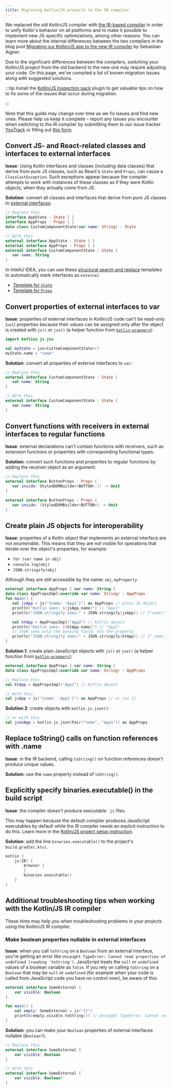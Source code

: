 ```yaml
---
title: Migrating Kotlin/JS projects to the IR compiler
---
```



We replaced the old Kotlin/JS compiler with [the IR-based compiler](js-ir-compiler.md) in order to unify
Kotlin's behavior on all platforms and to make it possible to implement new JS-specific optimizations, among other reasons.
You can learn more about the internal differences between the two compilers in the blog post
[Migrating our Kotlin/JS app to the new IR compiler](https://dev.to/kotlin/migrating-our-kotlin-js-app-to-the-new-ir-compiler-3o6i)
by Sebastian Aigner.

Due to the significant differences between the compilers, switching your Kotlin/JS project from the old backend to the new one
may require adjusting your code. On this page, we've compiled a list of known migration issues along with suggested solutions.

:::tip
Install the [Kotlin/JS Inspection pack](https://plugins.jetbrains.com/plugin/17183-kotlin-js-inspection-pack/) plugin 
to get valuable tips on how to fix some of the issues that occur during migration.

:::


Note that this guide may change over time as we fix issues and find new ones. Please help us keep it complete –
report any issues you encounter when switching to the IR compiler by submitting them to our issue tracker [YouTrack](https://kotl.in/issue)
or filling out [this form](https://surveys.jetbrains.com/s3/ir-be-migration-issue).

## Convert JS- and React-related classes and interfaces to external interfaces

**Issue**: Using Kotlin interfaces and classes (including data classes) that derive from pure JS classes, such as React's `State` and
`Props`, can cause a `ClassCastException`. Such exceptions appear because the compiler attempts to work with instances of
these classes as if they were Kotlin objects, when they actually come from JS.

**Solution**: convert all classes and interfaces that derive from pure JS classes to [external interfaces](js-interop.md#external-interfaces):

```kotlin
// Replace this
interface AppState : State { }
interface AppProps : Props { }
data class CustomComponentState(var name: String) : State
```

```kotlin
// With this
external interface AppState : State { }
external interface AppProps : Props { }
external interface CustomComponentState : State {
   var name: String
}
```

In IntelliJ IDEA, you can use these [structural search and replace](https://www.jetbrains.com/help/idea/structural-search-and-replace.html)
templates to automatically mark interfaces as `external`:
* [Template for `State`](https://gist.github.com/SebastianAigner/62119536f24597e630acfdbd14001b98)
* [Template for `Props`](https://gist.github.com/SebastianAigner/a47a77f5e519fc74185c077ba12624f9)

## Convert properties of external interfaces to var

**Issue**: properties of external interfaces in Kotlin/JS code can't be read-only (`val`) properties because their values can be
assigned only after the object is created with `js()` or `jso()` (a helper function from [`kotlin-wrappers`](https://github.com/JetBrains/kotlin-wrappers)):

```kotlin
import kotlinx.js.jso

val myState = jso<CustomComponentState>()
myState.name = "name"
```

**Solution**: convert all properties of external interfaces to `var`:

```kotlin
// Replace this
external interface CustomComponentState : State {
   val name: String
}
```

```kotlin
// With this
external interface CustomComponentState : State {
   var name: String
}
```

## Convert functions with receivers in external interfaces to regular functions

**Issue**: external declarations can't contain functions with receivers, such as extension functions or properties with corresponding
functional types.

**Solution**: convert such functions and properties to regular functions by adding the receiver object as an argument:

```kotlin
// Replace this
external interface ButtonProps : Props {
   var inside: StyledDOMBuilder<BUTTON>.() -> Unit
}
```

```kotlin
external interface ButtonProps : Props {
   var inside: (StyledDOMBuilder<BUTTON>) -> Unit
}
```

## Create plain JS objects for interoperability

**Issue**: properties of a Kotlin object that implements an external interface are not _enumerable_. This means that they are not
visible for operations that iterate over the object's properties, for example:
* `for (var name in obj)`
* `console.log(obj)`
* `JSON.stringify(obj)`

Although they are still accessible by the name: `obj.myProperty`

```kotlin
external interface AppProps { var name: String }
data class AppPropsImpl(override var name: String) : AppProps
fun main() {
   val jsApp = js("{name: 'App1'}") as AppProps // plain JS object
   println("Kotlin sees: ${jsApp.name}") // "App1"
   println("JSON.stringify sees:" + JSON.stringify(jsApp)) // {"name":"App1"} - OK

   val ktApp = AppPropsImpl("App2") // Kotlin object
   println("Kotlin sees: ${ktApp.name}") // "App2"
   // JSON sees only the backing field, not the property
   println("JSON.stringify sees:" + JSON.stringify(ktApp)) // {"_name_3":"App2"}
}
```

**Solution 1**: create plain JavaScript objects with `js()` or `jso()` (a helper function from [`kotlin-wrappers`](https://github.com/JetBrains/kotlin-wrappers)):

```kotlin
external interface AppProps { var name: String }
data class AppPropsImpl(override var name: String) : AppProps
```

```kotlin
// Replace this
val ktApp = AppPropsImpl("App1") // Kotlin object
```

```kotlin
// With this
val jsApp = js("{name: 'App1'}") as AppProps // or jso {}
```

**Solution 2**: create objects with `kotlin.js.json()`:

```kotlin
// or with this
val jsonApp = kotlin.js.json(Pair("name", "App1")) as AppProps
```

## Replace toString() calls on function references with .name

**Issue**: in the IR backend, calling `toString()` on function references doesn't produce unique values.

**Solution**: use the `name` property instead of `toString()`.

## Explicitly specify binaries.executable() in the build script

**Issue**: the compiler doesn't produce executable `.js` files. 

This may happen because the default compiler produces JavaScript executables by default while the IR compiler needs an
explicit instruction to do this. Learn more in the [Kotlin/JS project setup instruction](js-project-setup.md#execution-environments).

**Solution**: add the line `binaries.executable()` to the project's `build.gradle(.kts)`.

```kotlin
kotlin {
    js(IR) {
        browser {
        }
        binaries.executable()
    }
}
```

## Additional troubleshooting tips when working with the Kotlin/JS IR compiler

These hints may help you when troubleshooting problems in your projects using the Kotlin/JS IR compiler.

### Make boolean properties nullable in external interfaces

**Issue**: when you call `toString` on a `Boolean` from an external interface, you're getting an error like `Uncaught TypeError: Cannot read properties of undefined (reading 'toString')`. JavaScript treats the `null` or `undefined` values of a boolean variable as `false`. If you rely on calling `toString` on a `Boolean` that may be `null` or `undefined` (for example when your code is called from JavaScript code you have no control over), be aware of this:

```kotlin
external interface SomeExternal {
    var visible: Boolean
}

fun main() {
    val empty: SomeExternal = js("{}")
    println(empty.visible.toString()) // Uncaught TypeError: Cannot read properties of undefined (reading 'toString')
}
```

**Solution**: you can make your `Boolean` properties of external interfaces nullable (`Boolean?`):

```kotlin
// Replace this
external interface SomeExternal {
    var visible: Boolean
}
```

```kotlin
// With this
external interface SomeExternal {
    var visible: Boolean?
}
```
